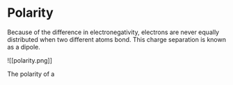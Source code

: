 # Polarity

Because of the difference in electronegativity, electrons are never equally distributed when two different atoms bond. This charge separation is known as a dipole.

![[polarity.png]]

The polarity of a 